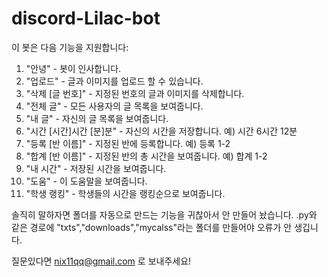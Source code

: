 # discord-Lilac-bot

이 봇은 다음 기능을 지원합니다:
1. "안녕" - 봇이 인사합니다.
2. "업로드" - 글과 이미지를 업로드 할 수 있습니다.
3. "삭제 [글 번호]" - 지정된 번호의 글과 이미지를 삭제합니다.
4. "전체 글" - 모든 사용자의 글 목록을 보여줍니다.
5. "내 글" - 자신의 글 목록을 보여줍니다.
6. "시간 [시간]시간 [분]분" - 자신의 시간을 저장합니다. 예) 시간 6시간 12분
7. "등록 [반 이름]" - 지정된 반에 등록합니다. 예) 등록 1-2
8. "합계 [반 이름]" - 지정된 반의 총 시간을 보여줍니다. 예) 합계 1-2
9. "내 시간" - 저장된 시간을 보여줍니다.
10. "도움" - 이 도움말을 보여줍니다.
11. "학생 랭킹" - 학생들의 시간을 랭킹순으로 보여줍니다.


솔직히 말하자면 폴더를 자동으로 만드는 기능을 귀찮아서 안 만들어 놨습니다.
.py와 같은 경로에 "txts","downloads","mycalss"라는 폴더를 만들어야 오류가 안 생깁니다. 

질문있다면 nix11qq@gmail.com 로 보내주세요!
